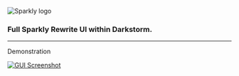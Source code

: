 ![Sparkly logo](https://i.imgur.com/hKyEjCM.png)
### Full Sparkly Rewrite UI within Darkstorm.

---
Demonstration

[![GUI Screenshot](https://i.imgur.com/U0175EP.png)](https://www.youtube.com/watch?v=RIrE0ThY7Js)
